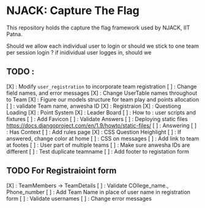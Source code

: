 # NJACK: Capture The Flag 

This repository holds the capture the flag framework used by NJACK, IIT Patna.

Should we allow each individual user to login or should we stick to one team per session login ?
if inidividual user logges in, should we
## TODO :
[X] : Modify `user_registration` to incorporate team registration
[ ] :   Change field names, and error messages
[X] : Change UserTable names throughout to Team
[X] : Figure our models structure for team play and points allocation
[ ] : validate Team name, anwesha ID
[X] : Registraion 
[X] : Questiong Loading
[X] : Point System
[X] : Leader Board
[ ] : How to : user scripts and fixtures
[ ] : Add Favicon
[ ] : Validate Answers
[ ] : Deploying static files https://docs.djangoproject.com/en/1.9/howto/static-files/
[ ] : Answering
[ ] : Has Context
[ ] : Add rules page
[X] : CSS Question Heighlight
[ ] : If answered, change color at home
[ ] : CSS on messages
[ ] : Add link to team at footes
[ ] : User part of multiple teams
[ ] : Make sure anwesha IDs are different
[ ] : Test duplicate teamname
[ ] : Add footer to registation form

## TODO For Registraioint form
[X] : TeamMembers -> TeamDetails
[ ] : Validate COllege_name., Phone_number
[ ] : Add Team Name in place of user name in registration form
[ ] : Validate usernames
[ ] : Change error messages 
